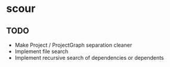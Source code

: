 # scour

## TODO

 * Make Project / ProjectGraph separation cleaner
 * Implement file search
 * Implement recursive search of dependencies or dependents
